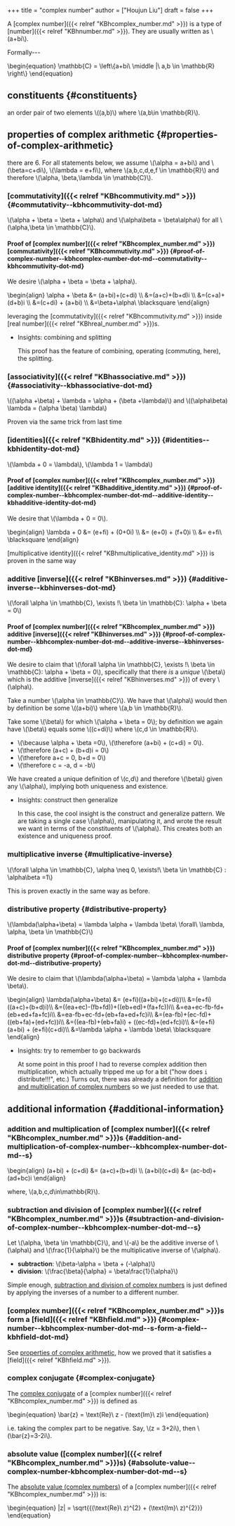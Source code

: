 +++
title = "complex number"
author = ["Houjun Liu"]
draft = false
+++

A [complex number]({{< relref "KBhcomplex_number.md" >}}) is a type of [number]({{< relref "KBhnumber.md" >}}). They are usually written as \\(a+bi\\).

Formally---

\begin{equation}
    \mathbb{C} = \left\\{a+bi\ \middle |\ a,b \in \mathbb{R} \right\\}
\end{equation}


## constituents {#constituents}

an order pair of two elements \\((a,b)\\) where \\(a,b\in \mathbb{R}\\).


## properties of complex arithmetic {#properties-of-complex-arithmetic}

there are 6. For all statements below, we assume \\(\alpha = a+bi\\) and \\(\beta=c+di\\), \\(\lambda = e+fi\\), where \\(a,b,c,d,e,f \in \mathbb{R}\\) and therefore \\(\alpha, \beta,\lambda \in \mathbb{C}\\).


### [commutativity]({{< relref "KBhcommutivity.md" >}}) {#commutativity--kbhcommutivity-dot-md}

\\(\alpha + \beta = \beta + \alpha\\) and \\(\alpha\beta = \beta\alpha\\) for all \\(\alpha,\beta \in \mathbb{C}\\).


#### Proof of [complex number]({{< relref "KBhcomplex_number.md" >}}) [commutativity]({{< relref "KBhcommutivity.md" >}}) {#proof-of-complex-number--kbhcomplex-number-dot-md--commutativity--kbhcommutivity-dot-md}

We desire \\(\alpha + \beta = \beta + \alpha\\).

\begin{align}
    \alpha + \beta &= (a+bi)+(c+di) \\\\
&=(a+c)+(b+d)i \\\\
&=(c+a)+(d+b)i \\\\
&=(c+di) + (a+bi) \\\\
&=\beta+\alpha\ \blacksquare
\end{align}

leveraging the [commutativity]({{< relref "KBhcommutivity.md" >}}) inside [real number]({{< relref "KBhreal_number.md" >}})s.

<!--list-separator-->

-  Insights: combining and splitting

    This proof has the feature of combining, operating (commuting, here), the splitting.


### [associativity]({{< relref "KBhassociative.md" >}}) {#associativity--kbhassociative-dot-md}

\\((\alpha +\beta) + \lambda = \alpha + (\beta +\lambda)\\) and \\((\alpha\beta) \lambda = (\alpha \beta) \lambda\\)

Proven via the same trick from last time


### [identities]({{< relref "KBhidentity.md" >}}) {#identities--kbhidentity-dot-md}

\\(\lambda + 0 = \lambda\\), \\(\lambda 1 = \lambda\\)


#### Proof of [complex number]({{< relref "KBhcomplex_number.md" >}}) [additive identity]({{< relref "KBhadditive_identity.md" >}}) {#proof-of-complex-number--kbhcomplex-number-dot-md--additive-identity--kbhadditive-identity-dot-md}

We desire that \\(\lambda + 0 = 0\\).

\begin{align}
    \lambda + 0 &= (e+fi) + (0+0i) \\\\
&= (e+0) + (f+0)i \\\\
&= e+fi\ \blacksquare
\end{align}

[multiplicative identity]({{< relref "KBhmultiplicative_identity.md" >}}) is proven in the same way


### additive [inverse]({{< relref "KBhinverses.md" >}}) {#additive-inverse--kbhinverses-dot-md}

\\(\forall \alpha \in \mathbb{C}, \exists !\ \beta \in \mathbb{C}: \alpha + \beta = 0\\)


#### Proof of [complex number]({{< relref "KBhcomplex_number.md" >}}) additive [inverse]({{< relref "KBhinverses.md" >}}) {#proof-of-complex-number--kbhcomplex-number-dot-md--additive-inverse--kbhinverses-dot-md}

We desire to claim that \\(\forall \alpha \in \mathbb{C}, \exists !\ \beta \in \mathbb{C}: \alpha + \beta = 0\\), specifically that there _is_ a _unique_ \\(\beta\\) which is the additive [inverse]({{< relref "KBhinverses.md" >}}) of every \\(\alpha\\).

Take a number \\(\alpha \in \mathbb{C}\\). We have that \\(\alpha\\) would then by definition be some \\((a+bi)\\) where \\(a,b \in \mathbb{R}\\).

Take some \\(\beta\\) for which \\(\alpha + \beta = 0\\); by definition we again have \\(\beta\\) equals some \\((c+di)\\) where \\(c,d \in \mathbb{R}\\).

-   \\(\because \alpha + \beta =0\\), \\(\therefore (a+bi) + (c+di) = 0\\).
-   \\(\therefore (a+c) + (b+d)i = 0\\)
-   \\(\therefore a+c = 0, b+d = 0\\)
-   \\(\therefore c = -a, d = -b\\)

We have created a unique definition of \\(c,d\\) and therefore \\(\beta\\) given any \\(\alpha\\), implying both uniqueness and existence.

<!--list-separator-->

-  Insights: construct then generalize

    In this case, the cool insight is the construct and generalize pattern. We are taking a single case \\(\alpha\\), manipulating it, and wrote the result we want in terms of the constituents of \\(\alpha\\). This creates both an existence and uniqueness proof.


### multiplicative inverse {#multiplicative-inverse}

\\(\forall \alpha \in \mathbb{C}, \alpha \neq 0, \exists!\ \beta \in \mathbb{C} : \alpha\beta =1\\)

This is proven exactly in the same way as before.


### distributive property {#distributive-property}

\\(\lambda(\alpha+\beta) = \lambda \alpha + \lambda \beta\ \forall\ \lambda, \alpha, \beta \in \mathbb{C}\\)


#### Proof of [complex number]({{< relref "KBhcomplex_number.md" >}}) distributive property {#proof-of-complex-number--kbhcomplex-number-dot-md--distributive-property}

We desire to claim that \\(\lambda(\alpha+\beta) = \lambda \alpha + \lambda \beta\\).

\begin{align}
    \lambda(\alpha+\beta) &= (e+fi)((a+bi)+(c+di))\\\\
&=(e+fi)((a+c)+(b+d)i)\\\\
&=((ea+ec)-(fb+fd))+((eb+ed)+(fa+fc))i\\\\
&=ea+ec-fb-fd+(eb+ed+fa+fc)i\\\\
&=ea-fb+ec-fd+(eb+fa+ed+fc)i\\\\
&=(ea-fb)+(ec-fd)+((eb+fa)+(ed+fc))i\\\\
&=((ea-fb)+(eb+fa)i) + ((ec-fd)+(ed+fc)i)\\\\
&=(e+fi)(a+bi) + (e+fi)(c+di)\\\\
&=\lambda \alpha + \lambda \beta\ \blacksquare
\end{align}

<!--list-separator-->

-  Insights: try to remember to go backwards

    At some point in this proof I had to reverse complex addition then multiplication, which actually tripped me up for a bit ("how does `i` distribute!!!", etc.) Turns out, there was already a definition for [addition and multiplication of complex numbers](#addition-and-multiplication-of-complex-number--kbhcomplex-number-dot-md--s) so we just needed to use that.


## additional information {#additional-information}


### addition and multiplication of [complex number]({{< relref "KBhcomplex_number.md" >}})s {#addition-and-multiplication-of-complex-number--kbhcomplex-number-dot-md--s}

\begin{align}
    (a+bi) + (c+di) &= (a+c)+(b+d)i \\\\
(a+bi)(c+di) &= (ac-bd)+(ad+bc)i
\end{align}

where, \\(a,b,c,d\in\mathbb{R}\\).


### subtraction and division of [complex number]({{< relref "KBhcomplex_number.md" >}})s {#subtraction-and-division-of-complex-number--kbhcomplex-number-dot-md--s}

Let \\(\alpha, \beta \in \mathbb{C}\\), and \\(-a\\) be the additive inverse of \\(\alpha\\) and \\(\frac{1}{\alpha}\\) be the multiplicative inverse of \\(\alpha\\).

-   ****subtraction****: \\(\beta-\alpha = \beta + (-\alpha)\\)
-   ****division****: \\(\frac{\beta}{\alpha} = \beta\frac{1}{\alpha}\\)

Simple enough, [subtraction and division of complex numbers](#subtraction-and-division-of-complex-number--kbhcomplex-number-dot-md--s) is just defined by applying the inverses of a number to a different number.


### [complex number]({{< relref "KBhcomplex_number.md" >}})s form a [field]({{< relref "KBhfield.md" >}}) {#complex-number--kbhcomplex-number-dot-md--s-form-a-field--kbhfield-dot-md}

See [properties of complex arithmetic](#properties-of-complex-arithmetic), how we proved that it satisfies a [field]({{< relref "KBhfield.md" >}}).


### complex conjugate {#complex-conjugate}

The [complex conjugate](#complex-conjugate) of a [complex number]({{< relref "KBhcomplex_number.md" >}}) is defined as

\begin{equation}
\bar{z} = \text{Re}\ z - (\text{Im}\ z)i
\end{equation}

i.e. taking the complex part to be negative. Say, \\(z = 3+2i\\), then \\(\bar{z}=3-2i\\).


### absolute value ([complex number]({{< relref "KBhcomplex_number.md" >}})s) {#absolute-value--complex-number-kbhcomplex-number-dot-md--s}

The [absolute value (complex numbers)](#absolute-value--complex-number-kbhcomplex-number-dot-md--s) of a [complex number]({{< relref "KBhcomplex_number.md" >}}) is:

\begin{equation}
|z| = \sqrt{{(\text{Re}\ z)^{2} + (\text{Im}\ z)^{2}}}
\end{equation}
